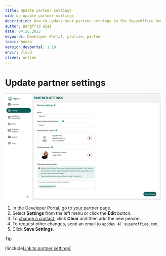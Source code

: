 ```yaml
---
title: Update partner settings
uid: dp-update-partner-settings
description: How to update your partner settings in the SuperOffice Developer Portal.
author: Bergfrid Dias
date: 04.26.2023
keywords: Developer Portal, profile, partner
topic: howto
version_devportal: 1.10
envir: cloud
client: online
---
```


# Update partner settings

![Partner settings -screenshot][img1]

1. In the Developer Portal, go to your partner page.
2. Select **Settings** from the left menu or click the **Edit** button.
3. To [change a contact][1], click **Clear** and then add the new person.
4. To request other changes, send an email to `appdev AT superoffice.com`.
5. Click **Save Settings**.

<!-- markdownlint-disable DOCSMD007 -->
> [!TIP]
> [!include[Link to partner settings](../includes/see-partner-settings.md)]
<!-- markdownlint-restore -->

<!-- Referenced links -->
[1]: ../faq/update-contact-person.md

<!-- Referenced images -->
[img1]: media/partner-settings.png
